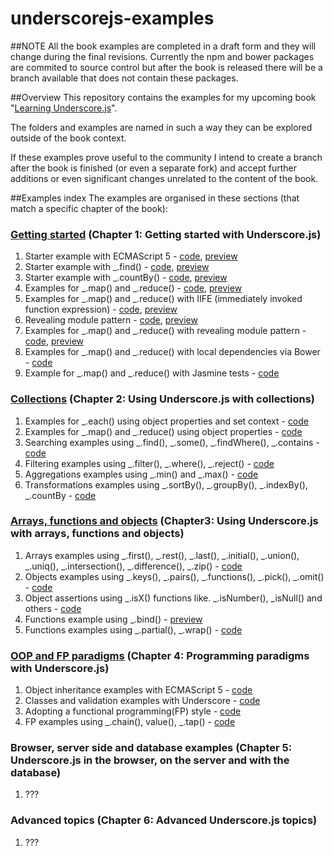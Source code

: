 underscorejs-examples
=================
##NOTE
All the book examples are completed in a draft form and they will change during the final revisions. Currently the npm and bower packages are commited to source control but after the book is released there will be a branch available that does not contain these packages.

##Overview
This repository contains the examples for my upcoming book "[Learning Underscore.js](http://bit.ly/1JwvBOO)".  

The folders and examples are named in such a way they can be explored outside of the book context.

If these examples prove useful to the community I intend to create a branch after the book is finished (or even a separate fork) and accept further additions or even significant changes unrelated to the content of the book.

##Examples index
The examples are organised in these sections (that match a specific chapter of the book):

### [Getting started](getting-started) (Chapter 1: Getting started with Underscore.js)
1. Starter example with ECMAScript 5 - [code](getting-started/starter-example-with-ECMAScript5), [preview](http://plnkr.co/edit/EP3H268pw1wQbu4cp9iU?p=preview)
2. Starter example with _.find() - [code](getting-started/starter-example-with-underscore.find), [preview](http://plnkr.co/edit/O3vUZspyamLOnoMl4aWK?p=preview)
3. Starter example with _.countBy() - [code](getting-started/starter-example-with-underscore.countBy), [preview](http://plnkr.co/edit/H7UjDsgfxhuUPPC1UDq6?p=preview)
4. Examples for _.map() and _.reduce() - [code](getting-started/underscore.map.reduce), [preview](http://plnkr.co/edit/TCG7PYLJW2imcDAbzwsv?p=preview)
5. Examples for _.map() and _.reduce() with IIFE (immediately invoked function expression) - [code](getting-started/underscore.map.reduce-iife), [preview](http://plnkr.co/edit/icJXL2I1gCgQ7qbhEV4P?p=preview)
6. Revealing module pattern - [code](getting-started/revealing-module-pattern), [preview](http://plnkr.co/edit/eHa7Ot9vNcuCAYg5vgGQ?p=preview)
7. Examples for _.map() and _.reduce() with revealing module pattern - [code](getting-started/underscore.map.reduce-revealing-module), [preview](http://plnkr.co/edit/MVLfs688mBhv5kCbqN6g?p=preview)
8. Examples for _.map() and _.reduce() with local dependencies via Bower - [code](getting-started/underscore.map.reduce-with-local-dependencies)
9. Example for _.map() and _.reduce() with Jasmine tests - [code](getting-started/underscore.map.reduce-with-jasmine)


### [Collections](collections) (Chapter 2: Using Underscore.js with collections)
1. Examples for _.each() using object properties and set context - [code](collections/each-with-properties-and-context)
2. Examples for _.map() and _.reduce() using object properties - [code](collections/map.reduce-with-properties)
3. Searching examples using _.find(), _.some(), _.findWhere(), _.contains - [code](collections/searching)
4. Filtering examples using _.filter(), _.where(), _.reject() - [code](collections/filtering)
5. Aggregations examples using _.min() and _.max() - [code](collections/aggregations)
6. Transformations examples using _.sortBy(), _.groupBy(), _.indexBy(), _.countBy - [code](collections/transformations)

### [Arrays, functions and objects](arrays-objects-functions) (Chapter3: Using Underscore.js with arrays, functions and objects)
1. Arrays examples using _.first(), _.rest(), _.last(), _.initial(), _.union(),  _.uniq(), _.intersection(), _.difference(), _.zip() - [code](arrays-objects-functions/arrays)
2. Objects examples using _.keys(), _.pairs(), _.functions(), _.pick(), _.omit() - [code](arrays-objects-functions/objects)
3. Object assertions using _.isX() functions like. _.isNumber(), _isNull() and others - [code](arrays-objects-functions/objects-assertions)
4. Functions example using _.bind() - [preview](http://bit.ly/1NekLkz)
5. Functions examples using _.partial(), _.wrap() - [code](arrays-objects-functions/functions)

### [OOP and FP paradigms](programming-paradigms) (Chapter 4: Programming paradigms with Underscore.js)
1. Object inheritance examples with ECMAScript 5 - [code](programming-paradigms/oop-inheritance)
2. Classes and validation examples with Underscore - [code](programming-paradigms/oop-underscore)
3. Adopting a functional programming(FP) style - [code](programming-paradigms/fp)
4. FP examples using _.chain(), value(), _.tap() - [code](programming-paradigms/fp-underscore)

### Browser, server side and database examples (Chapter 5: Underscore.js in the browser, on the server and with the database)
1. ???

### Advanced topics (Chapter 6: Advanced Underscore.js topics)
1. ???
